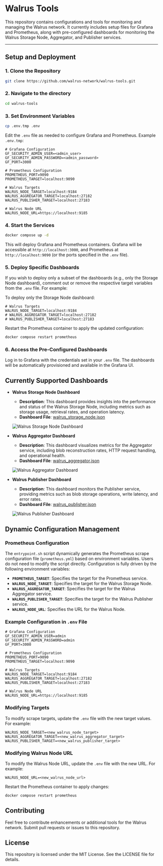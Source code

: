 # Walrus Tools

This repository contains configurations and tools for monitoring and managing the Walrus network. It currently includes setup files for Grafana and Prometheus, along with pre-configured dashboards for monitoring the Walrus Storage Node, Aggregator, and Publisher services.

---

## Setup and Deployment

### 1. Clone the Repository

```bash
git clone https://github.com/walrus-network/walrus-tools.git
```

### 2. Navigate to the directory

```bash
cd walrus-tools
```

### 3. Set Environment Variables

```bash
cp .env.tmp .env
```

Edit the `.env` file as needed to configure Grafana and Prometheus. Example `.env.tmp`:

```plaintext
# Grafana Configuration
GF_SECURITY_ADMIN_USER=<admin_user>
GF_SECURITY_ADMIN_PASSWORD=<admin_password>
GF_PORT=3000

# Prometheus Configuration
PROMETHEUS_PORT=9090
PROMETHEUS_TARGET=localhost:9090

# Walrus Targets
WALRUS_NODE_TARGET=localhost:9184
WALRUS_AGGREGATOR_TARGET=localhost:27182
WALRUS_PUBLISHER_TARGET=localhost:27183

# Walrus Node URL
WALRUS_NODE_URL=https://localhost:9185
```

### 4. Start the Services

```bash
docker compose up -d
```

This will deploy Grafana and Prometheus containers. Grafana will be accessible at `http://localhost:3000`, and Prometheus at `http://localhost:9090` (or the ports specified in the `.env` file).

### 5. Deploy Specific Dashboards

If you wish to deploy only a subset of the dashboards (e.g., only the Storage Node dashboard), comment out or remove the respective target variables from the `.env` file. For example:

To deploy only the Storage Node dashboard:

```plaintext
# Walrus Targets
WALRUS_NODE_TARGET=localhost:9184
# WALRUS_AGGREGATOR_TARGET=localhost:27182
# WALRUS_PUBLISHER_TARGET=localhost:27183
```

Restart the Prometheus container to apply the updated configuration:

```bash
docker compose restart prometheus
```

### 6. Access the Pre-Configured Dashboards

Log in to Grafana with the credentials set in your `.env` file.
The dashboards will be automatically provisioned and available in the Grafana UI.

## Currently Supported Dashboards

- **Walrus Storage Node Dashboard**
  - **Description**: This dashboard provides insights into the performance and status of the Walrus Storage Node, including metrics such as storage usage, retrieval rates, and operation latency.
  - **Dashboard File**: [walrus_storage_node.json](./grafana/dashboards/walrus_storage_node.json)

  ![Walrus Storage Node Dashboard](./assets/walrus_storage_node.png)

- **Walrus Aggregator Dashboard**
  - **Description**: This dashboard visualizes metrics for the Aggregator service, including blob reconstruction rates, HTTP request handling, and operational health.
  - **Dashboard File**: [walrus_aggregator.json](./grafana/dashboards/walrus_aggregator.json)

  ![Walrus Aggregator Dashboard](./assets/walrus_aggregator.png)

- **Walrus Publisher Dashboard**
  - **Description**: This dashboard monitors the Publisher service, providing metrics such as blob storage operations, write latency, and error rates.
  - **Dashboard File**: [walrus_publisher.json](./grafana/dashboards/walrus_publisher.json)

  ![Walrus Publisher Dashboard](./assets/walrus_publisher.png)

## Dynamic Configuration Management

### Prometheus Configuration

The `entrypoint.sh` script dynamically generates the Prometheus scrape configuration file (`prometheus.yml`) based on environment variables. Users do not need to modify the script directly. Configuration is fully driven by the following environment variables:

- **`PROMETHEUS_TARGET`**: Specifies the target for the Prometheus service.
- **`WALRUS_NODE_TARGET`**: Specifies the target for the Walrus Storage Node.
- **`WALRUS_AGGREGATOR_TARGET`**: Specifies the target for the Walrus Aggregator service.
- **`WALRUS_PUBLISHER_TARGET`**: Specifies the target for the Walrus Publisher service.
- **`WALRUS_NODE_URL`**: Specifies the URL for the Walrus Node.

### Example Configuration in `.env` File

```plaintext
# Grafana Configuration
GF_SECURITY_ADMIN_USER=admin
GF_SECURITY_ADMIN_PASSWORD=admin
GF_PORT=3000

# Prometheus Configuration
PROMETHEUS_PORT=9090
PROMETHEUS_TARGET=localhost:9090

# Walrus Targets
WALRUS_NODE_TARGET=localhost:9184
WALRUS_AGGREGATOR_TARGET=localhost:27182
WALRUS_PUBLISHER_TARGET=localhost:27183

# Walrus Node URL
WALRUS_NODE_URL=https://localhost:9185
```

### Modifying Targets

To modify scrape targets, update the `.env` file with the new target values. For example:

```plaintext
WALRUS_NODE_TARGET=<new_walrus_node_target>
WALRUS_AGGREGATOR_TARGET=<new_walrus_aggregator_target>
WALRUS_PUBLISHER_TARGET=<new_walrus_publisher_target>
```

### Modifying Walrus Node URL

To modify the Walrus Node URL, update the `.env` file with the new URL. For example:

```plaintext
WALRUS_NODE_URL=<new_walrus_node_url>
```

Restart the Prometheus container to apply changes:

```bash
docker compose restart prometheus
```

## Contributing

Feel free to contribute enhancements or additional tools for the Walrus network. Submit pull requests or issues to this repository.

## License

This repository is licensed under the MIT License. See the LICENSE file for details.

